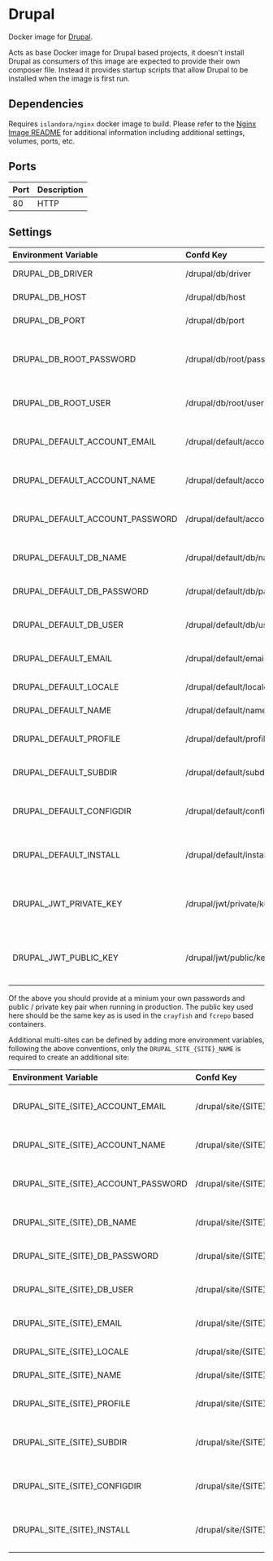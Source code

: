 # Drupal

Docker image for [Drupal].

Acts as base Docker image for Drupal based projects, it doesn't install Drupal
as consumers of this image are expected to provide their own composer file.
Instead it provides startup scripts that allow Drupal to be installed when the
image is first run.

## Dependencies

Requires `islandora/nginx` docker image to build. Please refer to the
[Nginx Image README](../nginx/README.md) for additional information including
additional settings, volumes, ports, etc.

## Ports

| Port | Description |
| :--- | :---------- |
| 80   | HTTP        |

## Settings

| Environment Variable            | Confd Key                        | Default                                         | Description                                               |
| :------------------------------ | :------------------------------- | :---------------------------------------------- | :-------------------------------------------------------- |
| DRUPAL_DB_DRIVER                | /drupal/db/driver                | mysql                                           | The database driver                                       |
| DRUPAL_DB_HOST                  | /drupal/db/host                  | database                                        | The database host                                         |
| DRUPAL_DB_PORT                  | /drupal/db/port                  | 3306                                            | The database port                                         |
| DRUPAL_DB_ROOT_PASSWORD         | /drupal/db/root/password         | password                                        | The database root user (used to create the site database) |
| DRUPAL_DB_ROOT_USER             | /drupal/db/root/user             | root                                            | The database root user password                           |
| DRUPAL_DEFAULT_ACCOUNT_EMAIL    | /drupal/default/account/email    | webmaster@localhost.com                         | The email to use for the admin account                    |
| DRUPAL_DEFAULT_ACCOUNT_NAME     | /drupal/default/account/name     | admin                                           | The Drupal administrator user                             |
| DRUPAL_DEFAULT_ACCOUNT_PASSWORD | /drupal/default/account/password | password                                        | The Drupal administrator user password                    |
| DRUPAL_DEFAULT_DB_NAME          | /drupal/default/db/name          | drupal_default                                  | The name of the sites database                            |
| DRUPAL_DEFAULT_DB_PASSWORD      | /drupal/default/db/password      | password                                        | The database users password                               |
| DRUPAL_DEFAULT_DB_USER          | /drupal/default/db/user          | drupal_default                                  | The database user used by the site                        |
| DRUPAL_DEFAULT_EMAIL            | /drupal/default/email            | webmaster@localhost.com                         | The Drupal administrators email                           |
| DRUPAL_DEFAULT_LOCALE           | /drupal/default/locale           | en                                              | The Drupal sites locale                                   |
| DRUPAL_DEFAULT_NAME             | /drupal/default/name             | default                                         | The Drupal sites name                                     |
| DRUPAL_DEFAULT_PROFILE          | /drupal/default/profile          | standard                                        | The installation profile to use                           |
| DRUPAL_DEFAULT_SUBDIR           | /drupal/default/subdir           | default                                         | The installation profile to use                           |
| DRUPAL_DEFAULT_CONFIGDIR        | /drupal/default/configdir        |                                                 | Install using existing config files from directory        |
| DRUPAL_DEFAULT_INSTALL          | /drupal/default/install          | true                                            | Perform install if not already installed                  |
| DRUPAL_JWT_PRIVATE_KEY          | /drupal/jwt/private/key          | See rootfs/etc/confd/templates/private.key.tmpl | Private key used for authentication with JWT module       |
| DRUPAL_JWT_PUBLIC_KEY           | /drupal/jwt/public/key           | See rootfs/etc/confd/templates/public.key.tmpl  | Public key used for authentication with JWT module        |

Of the above you should provide at a minium your own passwords and public /
private key pair when running in production. The public key used here should be
the same key as is used in the `crayfish` and `fcrepo` based containers.

Additional multi-sites can be defined by adding more environment variables,
following the above conventions, only the `DRUPAL_SITE_{SITE}_NAME` is required
to create an additional site:

| Environment Variable                | Confd Key                             | Default                 | Description                                        |
| :---------------------------------- | :----------------------------------- | :---------------------- | :------------------------------------------------- |
| DRUPAL_SITE_{SITE}_ACCOUNT_EMAIL    | /drupal/site/{SITE}/account/email    | webmaster@localhost.com | The email to use for the admin account             |
| DRUPAL_SITE_{SITE}_ACCOUNT_NAME     | /drupal/site/{SITE}/account/name     | admin                   | The Drupal administrator user                      |
| DRUPAL_SITE_{SITE}_ACCOUNT_PASSWORD | /drupal/site/{SITE}/account/password | password                | The Drupal administrator user password             |
| DRUPAL_SITE_{SITE}_DB_NAME          | /drupal/site/{SITE}/db/name          | drupal_{SITE}           | The name of the sites database                     |
| DRUPAL_SITE_{SITE}_DB_PASSWORD      | /drupal/site/{SITE}/db/password      | password                | The database users password                        |
| DRUPAL_SITE_{SITE}_DB_USER          | /drupal/site/{SITE}/db/user          | drupal_{SITE}           | The database user used by the site                 |
| DRUPAL_SITE_{SITE}_EMAIL            | /drupal/site/{SITE}/email            | webmaster@localhost.com | The Drupal administrators email                    |
| DRUPAL_SITE_{SITE}_LOCALE           | /drupal/site/{SITE}/locale           | en                      | The Drupal sites locale                            |
| DRUPAL_SITE_{SITE}_NAME             | /drupal/site/{SITE}/name             |                         | The Drupal sites name                              |
| DRUPAL_SITE_{SITE}_PROFILE          | /drupal/site/{SITE}/profile          | standard                | The installation profile to use                    |
| DRUPAL_SITE_{SITE}_SUBDIR           | /drupal/site/{SITE}/subdir           | {SITE}                  | The subdirectory to install the sub-site into      |
| DRUPAL_SITE_{SITE}_CONFIGDIR        | /drupal/site/{SITE}/configdir        |                         | Install using existing config files from directory |
| DRUPAL_SITE_{SITE}_INSTALL          | /drupal/site/{SITE}/install          | true                    | Perform install if not already installed           |

[Drupal]: https://www.drupal.org/
